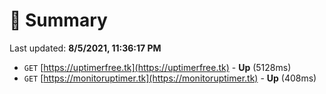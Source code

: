# 📖 Summary
Last updated: **8/5/2021, 11:36:17 PM**

- `GET` [https://uptimerfree.tk](https://uptimerfree.tk) - **Up** (5128ms)
- `GET` [https://monitoruptimer.tk](https://monitoruptimer.tk) - **Up** (408ms)
